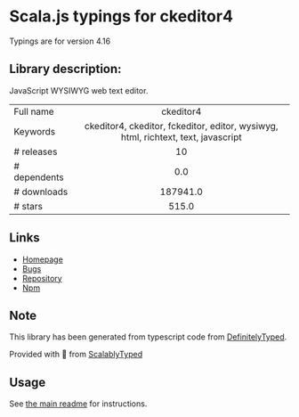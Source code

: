 
# Scala.js typings for ckeditor4

Typings are for version 4.16

## Library description:
JavaScript WYSIWYG web text editor.

|                    |                 |
| ------------------ | :-------------: |
| Full name          | ckeditor4 |
| Keywords           | ckeditor4, ckeditor, fckeditor, editor, wysiwyg, html, richtext, text, javascript |
| # releases         | 10 |
| # dependents       | 0.0 |
| # downloads        | 187941.0 |
| # stars            | 515.0 |

## Links
- [Homepage](https://ckeditor.com/ckeditor-4/)
- [Bugs](https://github.com/ckeditor/ckeditor4/issues)
- [Repository](https://github.com/ckeditor/ckeditor4-releases)
- [Npm](https://www.npmjs.com/package/ckeditor4)
    


## Note
This library has been generated from typescript code from [DefinitelyTyped](https://definitelytyped.org).

Provided with :purple_heart: from [ScalablyTyped](https://github.com/oyvindberg/ScalablyTyped)

## Usage
See [the main readme](../../readme.md) for instructions.


